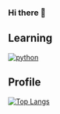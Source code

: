### Hi there 👋
<!--
![Hits](https://hits.seeyoufarm.com/api/count/incr/badge.svg?url=https%3A%2F%2Fgithub.com%2Fgjbae1212%2Fhit-counter)

![Anurag's github stats](https://github-readme-stats.vercel.app/api?username=juin0216&show_icons=true)
-->
## Learning
[![python](https://img.shields.io/badge/-Python-blue?style=flat-square&logo=python?logoColor=white)](https://www.python.org/)

## Profile
[![Top Langs](https://github-readme-stats.vercel.app/api/top-langs/?username=juin0216&layout=compact)](https://github.com/anuraghazra/github-readme-stats)

<!--
**juin0216/juin0216** is a ✨ _special_ ✨ repository because its `README.md` (this file) appears on your GitHub profile.

Here are some ideas to get you started:

- 🔭 I’m currently working on ...
- 🌱 I’m currently learning ...
- 👯 I’m looking to collaborate on ...
- 🤔 I’m looking for help with ...
- 💬 Ask me about ...
- 📫 How to reach me: ...
- 😄 Pronouns: ...
- ⚡ Fun fact: ...
-->
